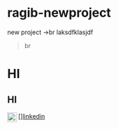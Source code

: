 # ragib-newproject
new project
->br
laksdfklasjdf
>br
# HI 
## HI 
[<img align="left" alt="linkedin | LinkedIn" width="22px" src="https://cdn.jsdelivr.net/npm/simple-icons@v3/icons/linkedin.svg" />][linkedin](www.linkedin.com/in/ragibeshay)
